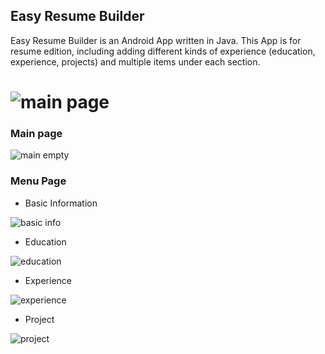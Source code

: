 ## Easy Resume Builder
Easy Resume Builder is an Android App written in Java. This App is for resume edition, including adding different kinds of experience (education, experience, projects) and multiple items under each section. 

![main page](https://github.com/ly16/Easy-Resume-Builder/blob/master/screenshot/main_page.png)
============

### Main page

![main empty](https://github.com/ly16/Easy-Resume-Builder/blob/master/screenshot/main_empty.png)

### Menu Page

- Basic Information

![basic info](https://github.com/ly16/Easy-Resume-Builder/blob/master/screenshot/basicInfo.png)

-  Education

![education](https://github.com/ly16/Easy-Resume-Builder/blob/master/screenshot/education.png)

- Experience

![experience](https://github.com/ly16/Easy-Resume-Builder/blob/master/screenshot/experience.png)

- Project

![project](https://github.com/ly16/Easy-Resume-Builder/blob/master/screenshot/project.png)
